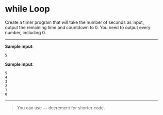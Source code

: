 # while Loop

Create a timer program that will take the number of seconds as input, output the remaining time and countdown to 0. You need to output every number, including 0.

---

**Sample input**:
```
5
```

**Sample input**:
```
5
4
3
2
1
0
```

---

>You can use `--` decrement for shorter code.